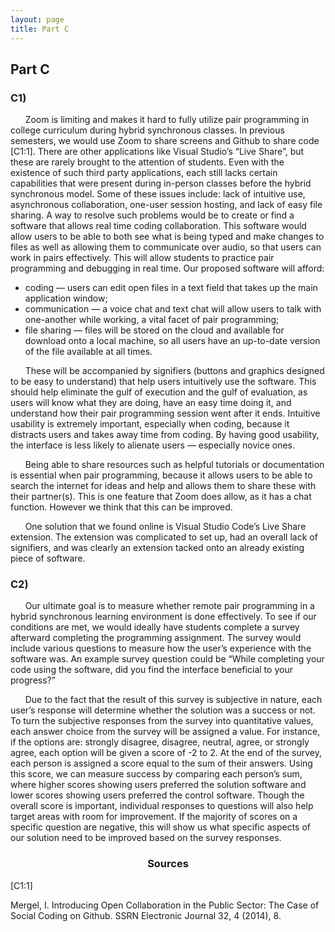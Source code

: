 ```yaml
---
layout: page
title: Part C
---
```

## Part C

### C1) 
&nbsp;&nbsp;&nbsp;&nbsp;&nbsp;&nbsp;Zoom is limiting and makes it hard to fully utilize pair programming in college curriculum during hybrid synchronous classes. In previous semesters, we would use Zoom to share screens and Github to share code [C1:1]. There are other applications like Visual Studio’s “Live Share”, but these are rarely brought to the attention of students. Even with the existence of such third party applications, each still lacks certain capabilities that were present during in-person classes before the hybrid synchronous model. Some of these issues include: lack of intuitive use, asynchronous collaboration, one-user session hosting, and lack of easy file sharing. A way to resolve such problems would be to create or find a software that allows real time coding collaboration. This software would allow users to be able to both see what is being typed and make changes to files as well as allowing them to communicate over audio, so that users can work in pairs effectively. This will allow students to practice pair programming and debugging in real time. Our proposed software will afford: 
 * coding — users can edit open files in a text field that takes up the main application window; 
 * communication — a voice chat and text chat will allow users to talk with one-another while working, a vital facet of pair programming; 
 * file sharing — files will be stored on the cloud and available for download onto a local machine, so all users have an up-to-date version of the file available at all times. 

&nbsp;&nbsp;&nbsp;&nbsp;&nbsp;&nbsp;These will be accompanied by signifiers (buttons and graphics designed to be easy to understand) that help users intuitively use the software. This should help eliminate the gulf of execution and the gulf of evaluation, as users will know what they are doing, have an easy time doing it, and understand how their pair programming session went after it ends. Intuitive usability is extremely important, especially when coding, because it distracts users and takes away time from coding. By having good usability, the interface is less likely to alienate users — especially novice ones. 

&nbsp;&nbsp;&nbsp;&nbsp;&nbsp;&nbsp;Being able to share resources such as helpful tutorials or documentation is essential when pair programming, because it allows users to be able to search the internet for ideas and help and allows them to share these with their partner(s). This is one feature that Zoom does allow, as it has a chat function. However we think that this can be improved.

&nbsp;&nbsp;&nbsp;&nbsp;&nbsp;&nbsp;One solution that we found online is Visual Studio Code’s Live Share extension. The extension was complicated to set up, had an overall lack of signifiers, and was clearly an extension tacked onto an already existing piece of software.

### C2)
&nbsp;&nbsp;&nbsp;&nbsp;&nbsp;&nbsp;Our ultimate goal is to measure whether remote pair programming in a hybrid synchronous learning environment is done effectively. To see if our conditions are met, we would ideally have students complete a survey afterward completing the programming assignment. The survey would include various questions to measure how the user’s experience with the software was. An example survey question could be “While completing your code using the software, did you find the interface beneficial to your progress?” 

&nbsp;&nbsp;&nbsp;&nbsp;&nbsp;&nbsp;Due to the fact that the result of this survey is subjective in nature, each user’s response will determine whether the solution was a success or not. To turn the subjective responses from the survey into quantitative values, each answer choice from the survey will be assigned a value. For instance, if the options are: strongly disagree, disagree, neutral, agree, or strongly agree, each option will be given a score of -2 to 2. At the end of the survey, each person is assigned a score equal to the sum of their answers. Using this score, we can measure success by comparing each person’s sum, where higher scores showing users preferred the solution software and lower scores showing users preferred the control software. Though the overall score is important, individual responses to questions will also help target areas with room for improvement. If the majority of scores on a specific question are negative, this will show us what specific aspects of our solution need to be improved based on the survey responses.

<h3 align="center">Sources</h3>

[C1:1]

Mergel, I. Introducing Open Collaboration in the Public Sector: The Case of Social Coding on Github. SSRN Electronic Journal 32, 4 (2014), 8.
